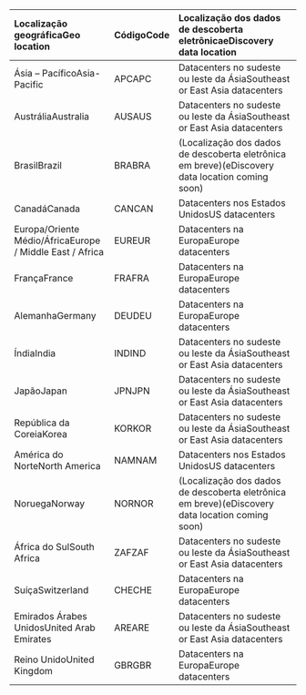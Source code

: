 
|  <span data-ttu-id="0eebc-101">Localização geográfica</span><span class="sxs-lookup"><span data-stu-id="0eebc-101">Geo location</span></span>               |  <span data-ttu-id="0eebc-102">Código</span><span class="sxs-lookup"><span data-stu-id="0eebc-102">Code</span></span>  |  <span data-ttu-id="0eebc-103">Localização dos dados de descoberta eletrônica</span><span class="sxs-lookup"><span data-stu-id="0eebc-103">eDiscovery data location</span></span>        |
|:----------------------------|:-------|:---------------------------------|
|<span data-ttu-id="0eebc-104">Ásia – Pacífico</span><span class="sxs-lookup"><span data-stu-id="0eebc-104">Asia-Pacific</span></span>                 |<span data-ttu-id="0eebc-105">APC</span><span class="sxs-lookup"><span data-stu-id="0eebc-105">APC</span></span>     |<span data-ttu-id="0eebc-106">Datacenters no sudeste ou leste da Ásia</span><span class="sxs-lookup"><span data-stu-id="0eebc-106">Southeast or East Asia datacenters</span></span>|
|<span data-ttu-id="0eebc-107">Austrália</span><span class="sxs-lookup"><span data-stu-id="0eebc-107">Australia</span></span>                    |<span data-ttu-id="0eebc-108">AUS</span><span class="sxs-lookup"><span data-stu-id="0eebc-108">AUS</span></span>     |<span data-ttu-id="0eebc-109">Datacenters no sudeste ou leste da Ásia</span><span class="sxs-lookup"><span data-stu-id="0eebc-109">Southeast or East Asia datacenters</span></span>|
|<span data-ttu-id="0eebc-110">Brasil</span><span class="sxs-lookup"><span data-stu-id="0eebc-110">Brazil</span></span>                       |<span data-ttu-id="0eebc-111">BRA</span><span class="sxs-lookup"><span data-stu-id="0eebc-111">BRA</span></span>     |<span data-ttu-id="0eebc-112">(Localização dos dados de descoberta eletrônica em breve)</span><span class="sxs-lookup"><span data-stu-id="0eebc-112">(eDiscovery data location coming soon)</span></span>|
|<span data-ttu-id="0eebc-113">Canadá</span><span class="sxs-lookup"><span data-stu-id="0eebc-113">Canada</span></span>                       |<span data-ttu-id="0eebc-114">CAN</span><span class="sxs-lookup"><span data-stu-id="0eebc-114">CAN</span></span>     |<span data-ttu-id="0eebc-115">Datacenters nos Estados Unidos</span><span class="sxs-lookup"><span data-stu-id="0eebc-115">US datacenters</span></span>                    |
|<span data-ttu-id="0eebc-116">Europa/Oriente Médio/África</span><span class="sxs-lookup"><span data-stu-id="0eebc-116">Europe / Middle East / Africa</span></span>|<span data-ttu-id="0eebc-117">EUR</span><span class="sxs-lookup"><span data-stu-id="0eebc-117">EUR</span></span>     |<span data-ttu-id="0eebc-118">Datacenters na Europa</span><span class="sxs-lookup"><span data-stu-id="0eebc-118">Europe datacenters</span></span>                |
|<span data-ttu-id="0eebc-119">França</span><span class="sxs-lookup"><span data-stu-id="0eebc-119">France</span></span>                       |<span data-ttu-id="0eebc-120">FRA</span><span class="sxs-lookup"><span data-stu-id="0eebc-120">FRA</span></span>     |<span data-ttu-id="0eebc-121">Datacenters na Europa</span><span class="sxs-lookup"><span data-stu-id="0eebc-121">Europe datacenters</span></span>                |
|<span data-ttu-id="0eebc-122">Alemanha</span><span class="sxs-lookup"><span data-stu-id="0eebc-122">Germany</span></span>                      |<span data-ttu-id="0eebc-123">DEU</span><span class="sxs-lookup"><span data-stu-id="0eebc-123">DEU</span></span>     |<span data-ttu-id="0eebc-124">Datacenters na Europa</span><span class="sxs-lookup"><span data-stu-id="0eebc-124">Europe datacenters</span></span>                |
|<span data-ttu-id="0eebc-125">Índia</span><span class="sxs-lookup"><span data-stu-id="0eebc-125">India</span></span>                        |<span data-ttu-id="0eebc-126">IND</span><span class="sxs-lookup"><span data-stu-id="0eebc-126">IND</span></span>     |<span data-ttu-id="0eebc-127">Datacenters no sudeste ou leste da Ásia</span><span class="sxs-lookup"><span data-stu-id="0eebc-127">Southeast or East Asia datacenters</span></span>|
|<span data-ttu-id="0eebc-128">Japão</span><span class="sxs-lookup"><span data-stu-id="0eebc-128">Japan</span></span>                        |<span data-ttu-id="0eebc-129">JPN</span><span class="sxs-lookup"><span data-stu-id="0eebc-129">JPN</span></span>     |<span data-ttu-id="0eebc-130">Datacenters no sudeste ou leste da Ásia</span><span class="sxs-lookup"><span data-stu-id="0eebc-130">Southeast or East Asia datacenters</span></span>|
|<span data-ttu-id="0eebc-131">República da Coreia</span><span class="sxs-lookup"><span data-stu-id="0eebc-131">Korea</span></span>                        |<span data-ttu-id="0eebc-132">KOR</span><span class="sxs-lookup"><span data-stu-id="0eebc-132">KOR</span></span>     |<span data-ttu-id="0eebc-133">Datacenters no sudeste ou leste da Ásia</span><span class="sxs-lookup"><span data-stu-id="0eebc-133">Southeast or East Asia datacenters</span></span>|
|<span data-ttu-id="0eebc-134">América do Norte</span><span class="sxs-lookup"><span data-stu-id="0eebc-134">North America</span></span>                |<span data-ttu-id="0eebc-135">NAM</span><span class="sxs-lookup"><span data-stu-id="0eebc-135">NAM</span></span>     |<span data-ttu-id="0eebc-136">Datacenters nos Estados Unidos</span><span class="sxs-lookup"><span data-stu-id="0eebc-136">US datacenters</span></span>                    |
|<span data-ttu-id="0eebc-137">Noruega</span><span class="sxs-lookup"><span data-stu-id="0eebc-137">Norway</span></span>                       |<span data-ttu-id="0eebc-138">NOR</span><span class="sxs-lookup"><span data-stu-id="0eebc-138">NOR</span></span>     |<span data-ttu-id="0eebc-139">(Localização dos dados de descoberta eletrônica em breve)</span><span class="sxs-lookup"><span data-stu-id="0eebc-139">(eDiscovery data location coming soon)</span></span>|
|<span data-ttu-id="0eebc-140">África do Sul</span><span class="sxs-lookup"><span data-stu-id="0eebc-140">South Africa</span></span>                 |<span data-ttu-id="0eebc-141">ZAF</span><span class="sxs-lookup"><span data-stu-id="0eebc-141">ZAF</span></span>     |<span data-ttu-id="0eebc-142">Datacenters no sudeste ou leste da Ásia</span><span class="sxs-lookup"><span data-stu-id="0eebc-142">Southeast or East Asia datacenters</span></span>|
|<span data-ttu-id="0eebc-143">Suíça</span><span class="sxs-lookup"><span data-stu-id="0eebc-143">Switzerland</span></span>                  |<span data-ttu-id="0eebc-144">CHE</span><span class="sxs-lookup"><span data-stu-id="0eebc-144">CHE</span></span>     |<span data-ttu-id="0eebc-145">Datacenters na Europa</span><span class="sxs-lookup"><span data-stu-id="0eebc-145">Europe datacenters</span></span>                |
|<span data-ttu-id="0eebc-146">Emirados Árabes Unidos</span><span class="sxs-lookup"><span data-stu-id="0eebc-146">United Arab Emirates</span></span>         |<span data-ttu-id="0eebc-147">ARE</span><span class="sxs-lookup"><span data-stu-id="0eebc-147">ARE</span></span>     |<span data-ttu-id="0eebc-148">Datacenters no sudeste ou leste da Ásia</span><span class="sxs-lookup"><span data-stu-id="0eebc-148">Southeast or East Asia datacenters</span></span>|
|<span data-ttu-id="0eebc-149">Reino Unido</span><span class="sxs-lookup"><span data-stu-id="0eebc-149">United Kingdom</span></span>               |<span data-ttu-id="0eebc-150">GBR</span><span class="sxs-lookup"><span data-stu-id="0eebc-150">GBR</span></span>     |<span data-ttu-id="0eebc-151">Datacenters na Europa</span><span class="sxs-lookup"><span data-stu-id="0eebc-151">Europe datacenters</span></span>                |
